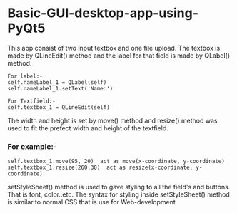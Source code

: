 # Basic-GUI-desktop-app-using-PyQt5

This app consist of two input textbox and one file upload.
The textbox is made by QLineEdit() method and the label for that field is made by QLabel() method.
```
For label:-
self.nameLabel_1 = QLabel(self)
self.nameLabel_1.setText('Name:')

For Textfield:-
self.textbox_1 = QLineEdit(self)
```

The width and height is set by move() method and resize() method was used to fit the prefect width and height of the textfield.
### For example:-
```
self.textbox_1.move(95, 20)  act as move(x-coordinate, y-coordinate)
self.textbox_1.resize(260,30)  act as resize(x-coordinate, y-coordinate)
```

setStyleSheet() method is used to gave styling to all the field's and buttons. That is font, color..etc.
The syntax for styling inside setStyleSheet() method is similar to normal CSS that is use for Web-development. 
